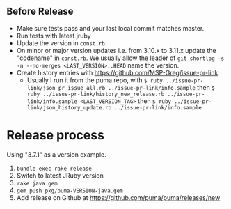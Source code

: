 ## Before Release

- Make sure tests pass and your last local commit matches master.
- Run tests with latest jruby
- Update the version in `const.rb`.
- On minor or major version updates i.e. from 3.10.x to 3.11.x update the "codename" in `const.rb`. We usually allow the leader of `git shortlog -s -n --no-merges <LAST_VERSION>..HEAD` name the version.
- Create history entries with https://github.com/MSP-Greg/issue-pr-link
  - Usually I run it from the puma repo, with `$ ruby ../issue-pr-link/json_pr_issue_all.rb ../issue-pr-link/info.sample` then `$ ruby ../issue-pr-link/history_new_release.rb ../issue-pr-link/info.sample <LAST_VERSION_TAG>` then `$ ruby ../issue-pr-link/json_history_update.rb ../issue-pr-link/info.sample`

# Release process

Using "3.7.1" as a version example.

1. `bundle exec rake release`
1. Switch to latest JRuby version
1. `rake java gem`
1. `gem push pkg/puma-VERSION-java.gem`
1. Add release on Github at https://github.com/puma/puma/releases/new
